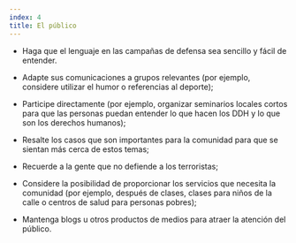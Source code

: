 ```yaml
---
index: 4
title: El público
---
```

- Haga que el lenguaje en las campañas de defensa sea sencillo y fácil de entender.

- Adapte sus comunicaciones a grupos relevantes (por ejemplo, considere
utilizar el humor o referencias al deporte);

- Participe directamente (por ejemplo, organizar seminarios locales cortos para que las personas puedan 
entender lo que hacen los DDH y lo que son los derechos humanos);

- Resalte los casos que son importantes para la comunidad para que se sientan más cerca de estos temas;

- Recuerde a la gente que no defiende a los terroristas;

- Considere la posibilidad de proporcionar los servicios que necesita la comunidad (por ejemplo, después de clases, clases para niños
de la calle o centros de salud para personas pobres);

- Mantenga blogs u otros productos de medios para atraer la atención del público.